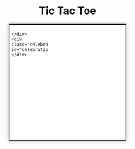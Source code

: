 <!DOCTYPE html>
<html lang="en">
<head>
  <meta charset="UTF-8">
  <title>Tic Tac Toe</title>
  <style>
    
    body {
      font-family: Arial, sans-serif;
      text-align: center;
      background-color: #f0f0f0;
    }

    .game-container {
      display: flex;
      flex-direction: column;
      align-items: center;
      justify-content: center;
      height: 100vh;
    }

    .board {
      display: grid;
      grid-template-columns: repeat(3, 100px);
      grid-template-rows: repeat(3, 100px);
      gap: 2px;
      border: 2px solid black;
      width: 306px;
      background-color: #fff;
      padding: 5px;
      box-shadow: 0 0 10px rgba(0, 0, 0, 0.3);
    }

    .square {
      display: flex;
      justify-content: center;
      align-items: center;
      font-size: 36px;
      border: 1px solid black;
      cursor: pointer;
      color: #444;
      transition: background-color 0.3s ease;
    }

    .square:hover {
      background-color: #ddd;
    }

    .x-color {
      color: #2196f3; /* Blue for X */
    }

    .o-color {
      color: #f44336; /* Red for O */
    }

    .celebration {
      font-size: 24px;
      font-weight: bold;
      margin-top: 20px;
    }
  </style>
</head>
<body>
  <div class="game-container">
    <h1>Tic Tac Toe</h1>
    <div class="board" id="board">
      
    </div>
    <div class="celebration" id="celebration"></div>
  </div>
<script>
const board = document.getElementById('board');
    const celebration = document.getElementById('celebration');
    let currentPlayer = 'X';
    const squares = Array.from({ length: 9 });
function createBoard() {
      squares.forEach((_, index) => {
        const square = document.createElement('div');
        square.classList.add('square');
        square.setAttribute('data-index', index);
        square.addEventListener('click', handleClick);
        board.appendChild(square);
      });
    }
function handleClick(event) {
      const { index } = event.target.dataset;
      if (!squares[index]) {
        squares[index] = currentPlayer;
        event.target.textContent = currentPlayer;
        event.target.classList.add(currentPlayer === 'X' ? 'x-color' : 'o-color');
        if (checkWinner()) {
          celebration.textContent = `Player ${currentPlayer} wins! 🎉`;
          setTimeout(resetBoard, 1500);
        } else if (!squares.includes(undefined)) {
          celebration.textContent = "It's a draw!";
          setTimeout(resetBoard, 1500);
        } else {
          currentPlayer = currentPlayer === 'X' ? 'O' : 'X';
        }
      }
    }
function checkWinner() {
      const winningCombos = [
        [0, 1, 2],
        [3, 4, 5],
        [6, 7, 8],
        [0, 3, 6],
        [1, 4, 7],
        [2, 5, 8],
        [0, 4, 8],
        [2, 4, 6],
      ];

      return winningCombos.some(([a, b, c]) => {
        if (squares[a] && squares[a] === squares[b] && squares[a] === squares[c]) {
          return true;
        }
        return false;
      });
    }
 function resetBoard() {
      squares.fill(undefined);
      board.innerHTML = '';
      celebration.textContent = '';
      createBoard();
    }
    createBoard();
  </script>
</body>
</html>

